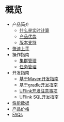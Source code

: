 # 概览


* 产品简介
    * [什么是实时计算](/uflink/introduction/concepts)
    * [产品优势](/uflink/introduction/advantages)
    * [版本支持](/uflink/introduction/editions)
* [快速上手](/uflink/quick)
* 操作指南
    * [集群管理](/uflink/operate/base)
    * [任务管理](/uflink/operate/app)
* 开发指南
    * [基于Maven开发指南](/uflink/dev/maven)
    * [基于gradle开发指南](/uflink/dev/gradle)
    * [UFlink开发注意事项](/uflink/dev/note)
    * [UFlink  SQL开发指南](/uflink/dev/sql)
* [性能数据](/uflink/performance)
* [产品价格](/uflink/price)
* [FAQs](/uflink/faq)


        

    









    
   
   
    
        
